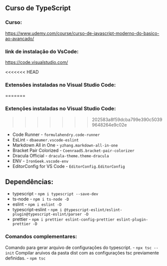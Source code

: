 ## Curso de TypeScript

### Curso: 

https://www.udemy.com/course/curso-de-javascript-moderno-do-basico-ao-avancado/


### link de instalação do VsCode:

https://code.visualstudio.com/

<<<<<<< HEAD
### Extensões instaladas no Visual Studio Code:
=======
### Extenções instaladas no Visual Studio Code:
>>>>>>> 202583a8f59dcba799e390c50399648264e9c02e

* Code Runner - ``formulahendry.code-runner``
* EsLint - ``dbaeumer.vscode-eslint``
* Markdown All in One  - ``yzhang.markdown-all-in-one``
* Bracket Pair Colorized - ``CoenraadS.bracket-pair-colorizer``
* Dracula Official - ``dracula-theme.theme-dracula``
* ENV - ``IronGeek.vscode-env``
* EditorConfig for VS Code - ``EditorConfig.EditorConfig``

## Dependências:

* typescript - ```npm i typescript --save-dev```
* ts-node - ```npm i ts-node -D```
* eslint - ```npm i eslint -D```
* typescript-eslint - ```npm i @typescript-eslint/eslint-plugin@typescript-eslint/parser -D```
* prettier - ```npm i prettier eslint-config-prettier eslint-plugin-prettier -D```

### Comandos complementares:

Comando para gerar arquivo de configurações do typescript. - ```npx tsc --init```
Compilar aruivos da pasta dist com as configurações tsc previamente definidas. - ```npm tsc```
